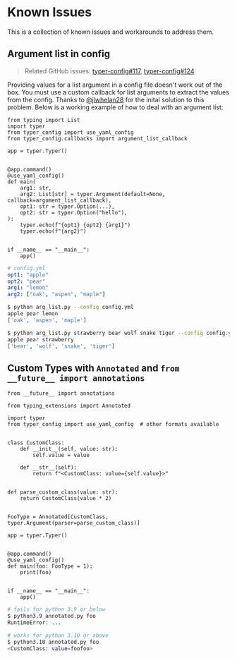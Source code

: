 # Known Issues

This is a collection of known issues and workarounds to address them.

## Argument list in config

> Related GitHub issues: [typer-config#117](https://github.com/maxb2/typer-config/issues/117), [typer-config#124](https://github.com/maxb2/typer-config/issues/124).

Providing values for a list argument in a config file doesn't work out of the box.
You must use a custom callback for list arguments to extract the values from the config.
Thanks to [@jlwhelan28](https://github.com/jlwhelan28) for the inital solution to this problem.
Below is a working example of how to deal with an argument list:

```{.python title="arg_list.py" test="true"}
from typing import List
import typer
from typer_config import use_yaml_config
from typer_config.callbacks import argument_list_callback

app = typer.Typer()


@app.command()
@use_yaml_config()
def main(
    arg1: str,
    arg2: List[str] = typer.Argument(default=None, callback=argument_list_callback),
    opt1: str = typer.Option(...),
    opt2: str = typer.Option("hello"),
):
    typer.echo(f"{opt1} {opt2} {arg1}")
    typer.echo(f"{arg2}")


if __name__ == "__main__":
    app()
```

```yaml title="config.yml"
# config.yml
opt1: "apple"
opt2: "pear"
arg1: "lemon"
arg2: ["oak", "aspen", "maple"]
```

```{.bash title="Terminal"}
$ python arg_list.py --config config.yml
apple pear lemon
['oak', 'aspen', 'maple']

$ python arg_list.py strawberry bear wolf snake tiger --config config.yml
apple pear strawberry
['bear', 'wolf', 'snake', 'tiger']
```

## Custom Types with `Annotated` and `from __future__ import annotations`

```{.python title="annotated.py"}
from __future__ import annotations

from typing_extensions import Annotated

import typer
from typer_config import use_yaml_config  # other formats available


class CustomClass:
    def __init__(self, value: str):
        self.value = value

    def __str__(self):
        return f"<CustomClass: value={self.value}>"


def parse_custom_class(value: str):
    return CustomClass(value * 2)


FooType = Annotated[CustomClass, typer.Argument(parser=parse_custom_class)]

app = typer.Typer()


@app.command()
@use_yaml_config()
def main(foo: FooType = 1):
    print(foo)


if __name__ == "__main__":
    app()
```

```{.bash title="Terminal" exec="false"}
# fails for python 3.9 or below
$ python3.9 annotated.py foo
RuntimeError: ...

# works for python 3.10 or above
$ python3.10 annotated.py foo
<CustomClass: value=foofoo>
```

<!---
```{.python exec="true" write="false"}
from typer.testing import CliRunner

import sys

RUNNER = CliRunner()

result = RUNNER.invoke(app, ["foo"])

if sys.version_info < (3, 10):
    assert result.exit_code != 0, "Should have failed!"
else:
    assert result.exit_code == 0, "Custom Types with Annotated[] failed!"
    assert (
        result.stdout.strip() == "<CustomClass: value=foofoo>"
    ), f"Unexpected output for Annotated[] example"
```
--->